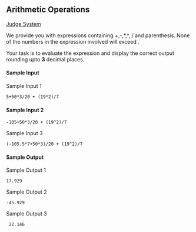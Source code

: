 ## Arithmetic Operations

[Judge System](https://www.hackerrank.com/challenges/bash-tutorials---arithmetic-operations/problem)

We provide you with expressions containing +,-,*,^, / and parenthesis. None of the numbers in the expression involved will exceed . 

Your task is to evaluate the expression and display the correct output rounding upto **3** decimal places.

#### Sample Input

Sample Input 1
```
5+50*3/20 + (19*2)/7
```

#### Sample Input 2
```
-105+50*3/20 + (19^2)/7
```

Sample Input 3
```
(-105.5*7+50*3)/20 + (19^2)/7
```

#### Sample Output

Sample Output 1
```
17.929
```
Sample Output 2
```
-45.929
```
Sample Output 3
```
 22.146
 ```
